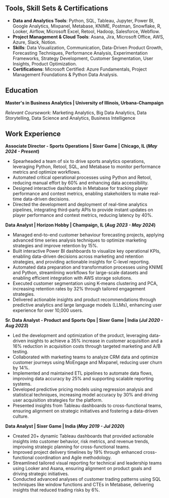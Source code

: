 ## Tools, Skill Sets & Certifications
- **Data and Analytics Tools**: Python, SQL, Tableau, Jupyter, Power BI, Google Analytics, Mixpanel, Metabase, KNIME, Postman, Snowflake, R, Looker, Airflow, Microsoft Excel, Retool, Hadoop, Salesforce, Webflow.
- **Project Management & Cloud Tools**: Asana, Jira, Microsoft Office, AWS, Azure, Slack, Notion.
- **Skills**: Data Visualization, Communication, Data-Driven Product Growth, Forecasting Techniques, Performance Analysis, Experimentation Frameworks, Strategy Development, Customer Segmentation, User Insights, Product Optimization.
- **Certifications**: Microsoft Certified: Azure Fundamentals, Project Management Foundations & Python Data Analysis.

## Education
**Master's in Business Analytics | University of Illinois, Urbana-Champaign**

_Relevant Coursework_: Marketing Analytics, Big Data Analytics, Data Storytelling, Data Science and Analytics, Business Intelligence

## Work Experience
**Associate Director - Sports Operations | Sixer Game | Chicago, IL 
(_May 2024 - Present_)**
- Spearheaded a team of six to drive sports analytics operations, leveraging Python, Retool, SQL, and Metabase to monitor performance metrics and optimize workflows.
- Automated critical operational processes using Python and Retool, reducing manual effort by 60% and enhancing data accessibility.
- Designed interactive dashboards in Metabase for tracking player performance and contest metrics, enabling stakeholders to make real-time data-driven decisions.
- Directed the development and deployment of real-time analytics pipelines, integrating third-party APIs to provide instant updates on player performance and contest metrics, reducing latency by 40%.

**Data Analyst | Horizon Hobby | Champaign, IL (_Aug 2023 - May 2024_)**
- Managed end-to-end customer behaviour forecasting projects, applying advanced time series analysis techniques to optimize marketing strategies and improve retention by 15%.
- Built interactive Power BI dashboards to visualize key operational KPIs, enabling data-driven decisions across marketing and retention strategies, and providing actionable insights for C-level reporting.
- Automated data preparation and transformation processes using KNIME and Python, streamlining workflows for large-scale datasets and enabling efficient integration with AWS storage solutions.
- Executed customer segmentation using K-means clustering and PCA, increasing retention rates by 32% through tailored engagement strategies.
- Delivered actionable insights and product recommendations through predictive analytics and large language models (LLMs), enhancing user experience for over 10,000 users.

**Sr. Data Analyst - Product and Sports Ops | Sixer Game | India (_Jul 2020 - Aug 2023_)**
- Led the development and optimization of the product, leveraging data-driven insights to achieve a 35% increase in customer acquisition and a 16% reduction in acquisition costs through targeted marketing and A/B testing.
- Collaborated with marketing teams to analyze CRM data and optimize customer journeys using MoEngage and Mixpanel, reducing user churn by 14%.
- Implemented and maintained ETL pipelines to automate data flows, improving data accuracy by 25% and supporting scalable reporting systems.
- Developed predictive pricing models using regression analysis and statistical techniques, increasing model accuracy by 30% and driving user acquisition strategies for the platform.
- Presented insights from Tableau dashboards to cross-functional teams, ensuring alignment on strategic initiatives and fostering a data-driven culture.

**Data Analyst | Sixer Game | India (_May 2019 - Jul 2020_)**
- Created 20+ dynamic Tableau dashboards that provided actionable insights into customer behavior, risk metrics, and revenue trends, improving strategic planning for cross-functional teams.
- Improved project delivery timelines by 19% through enhanced cross-functional coordination and Agile methodology.
- Streamlined tailored visual reporting for technical and leadership teams using Looker and Asana, ensuring alignment on product goals and driving strategic initiatives.
- Conducted advanced analyses of customer trading patterns using SQL techniques like window functions and CTEs in Metabase, delivering insights that reduced trading risks by 6%.
